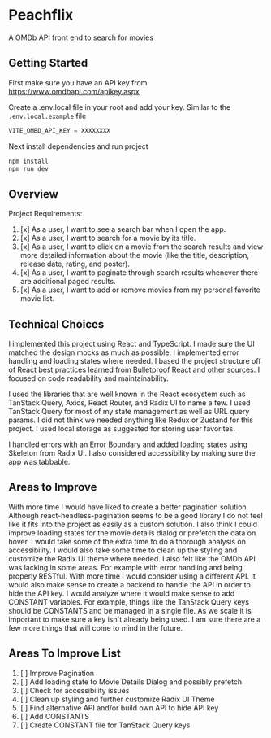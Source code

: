 # Peachflix

A OMDb API front end to search for movies

## Getting Started

First make sure you have an API key from https://www.omdbapi.com/apikey.aspx

Create a .env.local file in your root and add your key. Similar to the `.env.local.example` file

```js
VITE_OMBD_API_KEY = XXXXXXXX
```

Next install dependencies and run project

```js
npm install
npm run dev
```
## Overview

Project Requirements:

1. [x] As a user, I want to see a search bar when I open the app.
2. [x] As a user, I want to search for a movie by its title.
3. [x] As a user, I want to click on a movie from the search results and view more detailed information about the movie (like the title, description, release date, rating, and poster).
4. [x] As a user, I want to paginate through search results whenever there are additional paged results.
5. [x] As a user, I want to add or remove movies from my personal favorite movie list.

## Technical Choices

I implemented this project using React and TypeScript. I made sure the UI matched the design mocks
as much as possible. I implemented error handling and loading states where needed. I based the project
structure off of React best practices learned from Bulletproof React and other sources. I focused on code readability
and maintainability.

I used the libraries that are well known in the React ecosystem such as TanStack Query, Axios, React Router, and Radix
UI to name a few. I used TanStack Query for most of my state management as well as URL query params. I did not think we
needed anything like Redux or Zustand for this project. I used local storage as suggested for storing user favorites.

I handled errors with an Error Boundary and added loading states using Skeleton from Radix UI. I also considered
accessibility by making sure the app was tabbable.

## Areas to Improve

With more time I would have liked to create a better pagination solution. Although react-headless-pagination seems to be
a good library I do not feel like it fits into the project as easily as a custom solution. I also think I could improve
loading states for the movie details dialog or prefetch the data on hover. I would take some of the extra time to do a thorough analysis on
accessibility. I would also take some time to clean up the styling and customize the Radix UI theme where needed. I also
felt like the OMDb API was lacking in some areas. For example with error handling and being properly RESTful. With more
time I would consider using a different API. It would also make sense to create a backend to handle the API in order to
hide the API key. I would analyze where it would make sense to add CONSTANT variables. For example, things like the
TanStack Query keys should be CONSTANTS and be managed in a single file. As we scale it is important to make sure a key
isn't already being used. I am sure there are a few more things that will come to mind in the future.

## Areas To Improve List
1. [ ] Improve Pagination
2. [ ] Add loading state to Movie Details Dialog and possibly prefetch
3. [ ] Check for accessibility issues
4. [ ] Clean up styling and further customize Radix UI Theme
5. [ ] Find alternative API and/or build own API to hide API key
6. [ ] Add CONSTANTS
7. [ ] Create CONSTANT file for TanStack Query keys